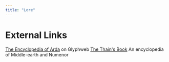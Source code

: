 ```yaml
---
title: "Lore"
---
```


# External Links

[The Encyclopedia of Arda](http://www.glyphweb.com/ARDA/) on Glyphweb
[The Thain's Book](http://www.tuckborough.net/) An encyclopedia of
Middle-earth and Numenor